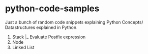 # python-code-samples
Just a bunch of random code snippets explaining Python Concepts/ Datastructures explained in Python.
1. Stack
   |_ Evaluate Postfix expression
2. Node
3. Linked List
